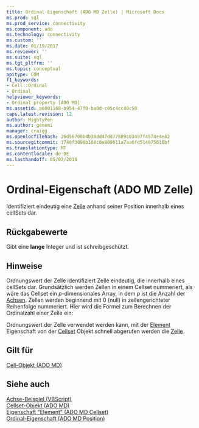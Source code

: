 ```yaml
---
title: Ordinal-Eigenschaft (ADO MD Zelle) | Microsoft Docs
ms.prod: sql
ms.prod_service: connectivity
ms.component: ado
ms.technology: connectivity
ms.custom: ''
ms.date: 01/19/2017
ms.reviewer: ''
ms.suite: sql
ms.tgt_pltfrm: ''
ms.topic: conceptual
apitype: COM
f1_keywords:
- Cell::Ordinal
- Ordinal
helpviewer_keywords:
- Ordinal property [ADO MD]
ms.assetid: a6001168-b954-47f0-ba0d-c05c4cc40c58
caps.latest.revision: 12
author: MightyPen
ms.author: genemi
manager: craigg
ms.openlocfilehash: 26d56708b4b38dd47dd77889c03497f4574e4e42
ms.sourcegitcommit: 1740f3090b168c0e809611a7aa6fd514075616bf
ms.translationtype: MT
ms.contentlocale: de-DE
ms.lasthandoff: 05/03/2018
---
```

# <a name="ordinal-property-ado-md-cell"></a>Ordinal-Eigenschaft (ADO MD Zelle)
Identifiziert eindeutig eine [Zelle](../../../ado/reference/ado-md-api/cell-object-ado-md.md) anhand seiner Position innerhalb eines cellSets dar.  
  
## <a name="return-values"></a>Rückgabewerte  
 Gibt eine **lange** Integer und ist schreibgeschützt.  
  
## <a name="remarks"></a>Hinweise  
 Ordnungswert der Zelle identifiziert Zelle eindeutig, die innerhalb eines cellSets dar. Grundsätzlich werden Zellen in einem Cellset nummeriert, als wäre das Cellset ein *p*-dimensionales Array, in dem *p* ist die Anzahl der [Achsen](../../../ado/reference/ado-md-api/axes-collection-ado-md.md). Zellen werden beginnend mit 0 (null) in zeilengerichteter Reihenfolge nummeriert. Hier wird die Formel zum Berechnen der Ordinalzahl einer Zelle ein:  
  
 Ordnungswert der Zelle verwendet werden kann, mit der [Element](../../../ado/reference/ado-md-api/item-property-ado-md-cellset.md) Eigenschaft von der [Cellset](../../../ado/reference/ado-md-api/cellset-object-ado-md.md) Objekt schnell abgerufen werden die [Zelle](../../../ado/reference/ado-md-api/cell-object-ado-md.md).  
  
## <a name="applies-to"></a>Gilt für  
 [Cell-Objekt (ADO MD)](../../../ado/reference/ado-md-api/cell-object-ado-md.md)  
  
## <a name="see-also"></a>Siehe auch  
 [Achse-Beispiel (VBScript)](../../../ado/reference/ado-md-api/axis-example-vbscript.md)   
 [Cellset-Objekt (ADO MD)](../../../ado/reference/ado-md-api/cellset-object-ado-md.md)   
 [Eigenschaft "Element" (ADO MD Cellset)](../../../ado/reference/ado-md-api/item-property-ado-md-cellset.md)   
 [Ordinal-Eigenschaft (ADO MD Position)](../../../ado/reference/ado-md-api/ordinal-property-ado-md-position.md)
